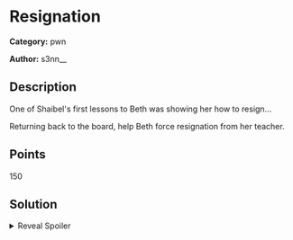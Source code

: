 # Resignation
**Category:** pwn

**Author:** s3nn__

## Description
One of Shaibel's first lessons to Beth was showing her how to resign...

Returning back to the board, help Beth force resignation from her teacher.

## Points
150

## Solution
<details>
 <summary>Reveal Spoiler</summary>

This is a classic stack-based buffer overflow, however the binary is statically linked and there are not enough ROP gadgets to construct a full <code>execve</code>chain. Instead, players will have to use sigreturn-oriented programming to populate the necessary registers. Roughly, the steps to solve are as follows:

1. Calculate offset to RIP
2. Find POP RAX RET gadget
3. Overwrite RIP with gadget
4. Craft fake SIGRRETURN frame to populate RDI, RAX and RIP to call <code>execve('/bin/sh', [0])</code>

A solution that performs the above steps is provided in [sol.py](./sol/sol.py)

Run against local binary<br>
<code>
	python3.7 sol.py
</code><br><br>
Run against local docker container<br>
<code>
	python3.7 sol.py HOST=localhost PORT=4337
</code><br><br>
Run against CyberRanges (IP might change, so adjust the value of the <code>HOST</code> parameter))<br>
<code>
	python3.7 sol.py R HOST=192.168.125.11 PORT=4337
</code>